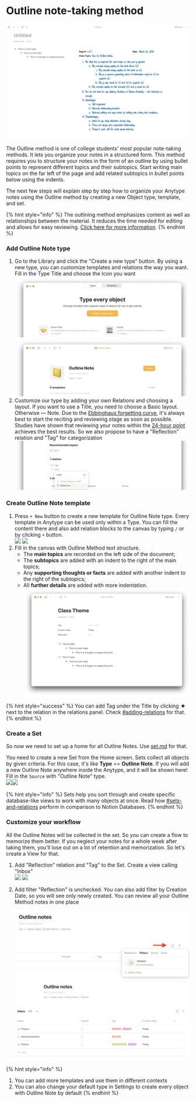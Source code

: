 # Outline note-taking method

![topic → sub-topic → thoughts](<../../.gitbook/assets/Screenshot 2021-12-29 at 13.13.41.png>)

The Outline method is one of college students' most popular note-taking methods. It lets you organize your notes in a structured form. This method requires you to structure your notes in the form of an outline by using bullet points to represent different topics and their subtopics. Start writing main topics on the far left of the page and add related subtopics in bullet points below using the indents.

The next few steps will explain step by step how to organize your Anytype notes using the Outline method by creating a new Object type, template, and set.

{% hint style="info" %}
The outlining method emphasizes content as well as relationships between the material. It reduces the time needed for editing and allows for easy reviewing. [Click here for more information](https://e-student.org/outline-note-taking-method/).
{% endhint %}

### Add Outline Note type

1. Go to the Library and click the "Create a new type" button.​​​ By using a new type, you can customize templates and relations the way you want. Fill in the Type Title and choose the Icon you want\
   ![](<../../.gitbook/assets/create a new type.png>) ![](<../../.gitbook/assets/set name in type (1).png>)​
2. Customize our type by adding your own Relations and choosing a layout. If you want to use a Title, you need to choose a Basic layout. Otherwise — Note. Due to the [Ebbinghaus forgetting curve](https://e-student.org/ebbinghaus-forgetting-curve/), it's always best to start the reciting and reviewing stage as soon as possible. Studies have shown that reviewing your notes within the [24-hour point](https://journals.plos.org/plosone/article?id=10.1371/journal.pone.0120644) achieves the best results. So we also propose to have a "Reflection" relation and "Tag" for categorization ​​\
   ![](<../../.gitbook/assets/set relation and layout.png>)​

### Create Outline Note template

1. Press `+ New` button to create a new template for Outline Note type. Every template in Anytype can be used only within a Type. You can fill the content there and also add relation blocks to the canvas by typing `/` or by clicking `+` button.\
   ![](../../.gitbook/assets/2\_create\_template.png) ![](https://files.gitbook.com/v0/b/gitbook-x-prod.appspot.com/o/spaces%2FMBWIxXziUmcK7h7uvLnI%2Fuploads%2Ff0eMzHjA1IVqhWDJSbdn%2Ftype\_from\_home\_2.png?alt=media\&token=65058382-13a8-4058-bf84-0af6a88842b1)
2. Fill in the canvas with Outline Method text structure.
   * The **main topics** are recorded on the left side of the document;
   * The **subtopics** are added with an indent to the right of the main topics;
   * Any **supporting thoughts or facts** are added with another indent to the right of the subtopics;
   * All **further details** are added with more indentation.![](../../.gitbook/assets/outline.png)

{% hint style="success" %}
You can add Tag under the Title by clicking ★ next to the relation in the relations panel. Check [#adding-relations](../../self-onboarding/relation.md#adding-relations "mention") for that.
{% endhint %}

### Create a Set

So now we need to set up a home for all Outline Notes. Use [set.md](../../self-onboarding/set.md "mention") for that.

You need to create a new Set from the Home screen. Sets collect all objects by given criteria. For this case, it's like **Type** == **Outline Note**. If you will add a new Outline Note anywhere inside the Anytype, and it will be shown here! Fill in the `Source` with "Outline Note" type.\
​​![](https://files.gitbook.com/v0/b/gitbook-x-prod.appspot.com/o/spaces%2FMBWIxXziUmcK7h7uvLnI%2Fuploads%2FKMPQdN9bbOHenKcS7RtM%2Fset\_1.png?alt=media\&token=ffb09aa2-3fd9-496d-81bc-f6fbd571ed07)​ ![](../../.gitbook/assets/2\_outline\_set.png)​

{% hint style="info" %}
Sets help you sort through and create specific database-like views to work with many objects at once. Read how [#sets-and-relations](../../migrating/start/fundamentaldifferences.md#sets-and-relations "mention") perform in comparison to Notion Databases.
{% endhint %}

### Customize your workflow <a href="#quickly-create-notes-by-adding-templates" id="quickly-create-notes-by-adding-templates"></a>

All the Outline Notes will be collected in the set. So you can create a flow to memorize them better. If you neglect your notes for a whole week after taking them, you'll lose out on a lot of retention and memorization. So let's create a View for that.

1. Add "Reflection" relation and "Tag" to the Set. Create a view calling "Inbox"\
   ![](../../.gitbook/assets/2\_custom\_relations.png) ![](../../.gitbook/assets/2\_add\_view.png)
2. Add filter "Reflection" is unchecked. You can also add filter by Creation Date, so you will see only newly created. You can review all your Outline Method notes in one place

    <img src="../../.gitbook/assets/2_add_filter.png" alt="" data-size="original"><img src="../../.gitbook/assets/2_finished.png" alt="" data-size="original">

{% hint style="info" %}
1. You can add more templates and use them in different contexts
2. You can also change your default type in Settings to create every object with Outline Note by default
{% endhint %}

